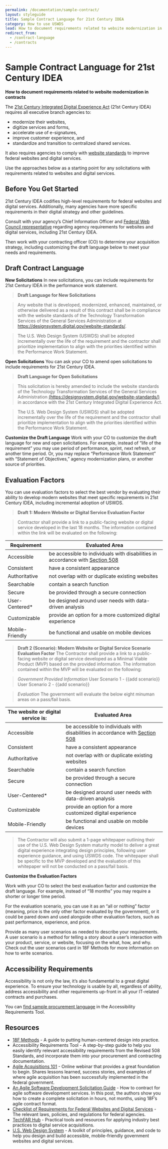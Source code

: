 ```yaml
---
permalink: /documentation/sample-contract/
layout: styleguide
title: Sample Contract Language for 21st Century IDEA
category: How to use USWDS
lead: How to document requirements related to website modernization in contracts
redirect_from:
  - /contract-language
  - /contracts
---
```

# Sample Contract Language for 21st Century IDEA
**How to document requirements related to website modernization in contracts**

The [21st Century Integrated Digital Experience Act](https://digital.gov/resources/21st-century-integrated-digital-experience-act/) (21st Century IDEA) requires all executive branch agencies to:

- modernize their websites,
- digitize services and forms,
- accelerate use of e-signatures,
- improve customer experience, and
- standardize and transition to centralized shared services.

It also requires agencies to comply with [website standards](https://designsystem.digital.gov/website-standards/) to improve federal websites and digital services. 

Use the approaches below as a starting point for any solicitations with requirements related to websites and digital services. 

## Before You Get Started

21st Century IDEA codifies high-level requirements for federal websites and digital services.  Additionally, many agencies have more specific requirements in their digital strategy and other guidelines. 

Consult with your agency’s Chief Information Officer and [Federal Web Council representative](https://digital.gov/resources/federal-web-council/#current-council-members) regarding agency requirements for websites and digital services, including 21st Century IDEA.

Then work with your contracting officer (CO) to determine your acquisition strategy, including customizing the draft language below to meet your needs and requirements. 

## Draft Contract Language
**New Solicitations**
In new solicitations, you can include requirements for 21st Century IDEA in the performance work statement. 

> **Draft Language for New Solicitations**
 
> Any website that is developed, modernized, enhanced, maintained, or otherwise delivered as a result of this contract shall be in compliance with the website standards of the Technology Transformation Services of the General Services Administration at https://designsystem.digital.gov/website-standards/.
 
> The U.S. Web Design System (USWDS) shall be adopted incrementally over the life of the requirement and the contractor shall prioritize implementation to align with the priorities identified within the Performance Work Statement.

**Open Solicitations**
You can ask your CO to amend open solicitations to include requirements for 21st Century IDEA.
> **Draft Language for Open Solicitations**
 
> This solicitation is hereby amended to include the website standards of the Technology Transformation Services of the General Services Administration [(https://designsystem.digital.gov/website-standards/)](https://designsystem.digital.gov/website-standards/) in accordance with the 21st Century Integrated Digital Experience Act.
 
> The U.S. Web Design System (USWDS) shall be adopted incrementally over the life of the requirement and the contractor shall prioritize implementation to align with the priorities identified within the Performance Work Statement.

**Customize the Draft Language**
Work with your CO to customize the draft language for new and open solicitations. For example, instead of “life of the requirement” you may use period of performance, sprint, next refresh, or another time period. Or, you may replace “Performance Work Statement” with “Statement of Objectives,” agency modernization plans, or another source of priorities.

## Evaluation Factors
You can use evaluation factors to select the best vendor by evaluating their ability to develop modern websites that meet specific requirements in 21st Century IDEA, including incremental adoption of USWDS.
> **Draft 1: Modern Website or Digital Service Evaluation Factor**
 
> Contractor shall provide a link to a public-facing website or digital service developed in the last 18 months. The information contained within the link will be evaluated on the following:

| Requirement | Evaluated Area |
| ----------- | ----------- |
| Accessible | be accessible to individuals with disabilities in  accordance with [Section 508](https://www.section508.gov/)|
| Consistent | have a consistent appearance|
| Authoritative | not overlap with or duplicate existing websites |
| Searchable | contain a search function |
| Secure | be provided through a secure connection |
| User-Centered* | be designed around user needs with data-driven analysis |
| Customizable | provide an option for a more customized digital experience |
| Mobile-Friendly | be functional and usable on mobile devices |

> **Draft 2 (Scenario): Modern Website or Digital Service Scenario Evaluation Factor**
> The Contractor shall provide a link to a public-facing website or digital service developed as a Minimal Viable Product (MVP) based on the provided information. The information contained within the MVP will be evaluated on the following:
 
> *Government Provided Information*
> User Scenario 1 - {{add scenario}}
> User Scenario 2 - {{add scenario}}
 
> *Evaluation*
> The government will evaluate the below eight minuman areas on a pass/fail basis.

| The website or digital service is:| Evaluated Area |
| ----------- | ----------- |
| Accessible | be accessible to individuals with disabilities in  accordance with [Section 508](https://www.section508.gov/)|
| Consistent | have a consistent appearance|
| Authoritative | not overlap with or duplicate existing websites |
| Searchable | contain a search function |
| Secure | be provided through a secure connection |
| User-Centered* | be designed around user needs with data-driven analysis |
| Customizable | provide an option for a more customized digital experience |
| Mobile-Friendly | be functional and usable on mobile devices |

> The Contractor will also submit a 1-page whitepaper outlining their use of the U.S. Web Design System maturity model to deliver a great digital experience integrating design principles, following user experience guidance, and using USWDS code. The whitepaper shall be specific to the MVP developed and the evaluation of this whitepaper will not be conducted on a pass/fail basis.

**Customize the Evaluation Factors**

Work with your CO to select the best evaluation factor and customize the draft language. For example, instead of “18 months” you may require a shorter or longer time period.

For the evaluation scenario, you can use it as an “all or nothing” factor (meaning, price is the only other factor evaluated by the government), or it could be pared down and used alongside other evaluation factors, such as past performance, experience, and price.

Provide as many user scenarios as needed to describe your requirements. A user scenario is a method for telling a story about a user’s interaction with your product, service, or website, focusing on the what, how, and why. Check out the user scenarios card in 18F Methods for more information on how to write scenarios.

## Accessibility Requirements
Accessibility is not only the law, it’s also fundamental to a great digital experience. To ensure your technology is usable by all, regardless of ability, address accessibility and other requirements up-front in all your IT-related contracts and purchases. 

You can [find sample procurement language](https://www.section508.gov/buy/accessibility-requirements-tool) in the Accessibility Requirements Tool.

## Resources
- [18F Methods](https://methods.18f.gov/) - A guide to putting human-centered design into practice.
- Accessibility Requirements Tool - A step-by-step guide to help you easily identify relevant accessibility requirements from the Revised 508 Standards, and incorporate them into your procurement and contracting documentation.
- [Agile Acquisitions 101](https://www.fai.gov/media-library/item/agile-acquisitions-101) - Online webinar that provides a great foundation to begin. Shares lessons learned, success stories, and examples of where agile acquisition has been successfully implemented in the federal government.
- [An Agile Software Development Solicitation Guide](https://18f.gsa.gov/2019/08/20/an-agile-software-development-solicitation-guide/) - How to contract for agile software development services. In this post, the authors show you how to create a complete solicitation in hours, not months, using 18F’s agile contract format.
- [Checklist of Requirements for Federal Websites and Digital Services](https://digital.gov/resources/checklist-of-requirements-for-federal-digital-services/) - The relevant laws, policies, and regulations for federal agencies.
- [TechFAR Hub](https://techfarhub.cio.gov/) - Practical tools and resources for applying industry best practices to digital service acquisitions.
- [U.S. Web Design System](https://designsystem.digital.gov/) - A toolkit of principles, guidance, and code to help you design and build accessible, mobile-friendly government websites and digital services.
